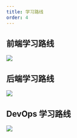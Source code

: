 ```yaml
---
title: 学习路线
order: 4
---
```


## 前端学习路线

![](https://i.loli.net/2021/03/31/hYFQxyzriawD93k.png)

## 后端学习路线

![](https://i.loli.net/2021/03/31/adMZ9hxfGolt3CH.png)

## DevOps 学习路线

![](https://i.loli.net/2021/03/31/HTJUfCPLwQ31t87.png)
